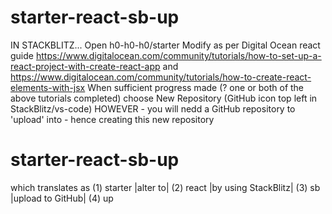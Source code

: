 # starter-react-sb-up

IN STACKBLITZ...
Open h0-h0-h0/starter
Modify as per Digital Ocean react guide
https://www.digitalocean.com/community/tutorials/how-to-set-up-a-react-project-with-create-react-app
and
https://www.digitalocean.com/community/tutorials/how-to-create-react-elements-with-jsx
When sufficient progress made (? one or both of the above tutorials completed) choose New Repository (GitHub icon top left in StackBlitz/vs-code)
HOWEVER - you will nedd a GitHub repository to 'upload' into - hence creating this new repository
# starter-react-sb-up
which translates as 
(1) starter |alter to| 
(2) react |by using StackBlitz| 
(3) sb |upload to GitHub|
(4) up
